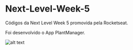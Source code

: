 # Next-Level-Week-5
Códigos da Next Level Week 5 promovida pela Rocketseat.

Foi desenvolvido o App PlantManager.


![alt text](https://i.ibb.co/LrqY1xS/plantmanager-app.jpg)
